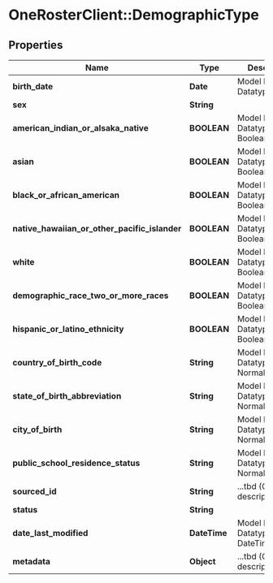 # OneRosterClient::DemographicType

## Properties
Name | Type | Description | Notes
------------ | ------------- | ------------- | -------------
**birth_date** | **Date** | Model Primitive Datatype &#x3D; Date | [optional] 
**sex** | **String** |  | [optional] 
**american_indian_or_alsaka_native** | **BOOLEAN** | Model Primitive Datatype &#x3D; Boolean | [optional] 
**asian** | **BOOLEAN** | Model Primitive Datatype &#x3D; Boolean | [optional] 
**black_or_african_american** | **BOOLEAN** | Model Primitive Datatype &#x3D; Boolean | [optional] 
**native_hawaiian_or_other_pacific_islander** | **BOOLEAN** | Model Primitive Datatype &#x3D; Boolean | [optional] 
**white** | **BOOLEAN** | Model Primitive Datatype &#x3D; Boolean | [optional] 
**demographic_race_two_or_more_races** | **BOOLEAN** | Model Primitive Datatype &#x3D; Boolean | [optional] 
**hispanic_or_latino_ethnicity** | **BOOLEAN** | Model Primitive Datatype &#x3D; Boolean | [optional] 
**country_of_birth_code** | **String** | Model Primitive Datatype &#x3D; NormalizedString | [optional] 
**state_of_birth_abbreviation** | **String** | Model Primitive Datatype &#x3D; NormalizedString | [optional] 
**city_of_birth** | **String** | Model Primitive Datatype &#x3D; NormalizedString | [optional] 
**public_school_residence_status** | **String** | Model Primitive Datatype &#x3D; NormalizedString | [optional] 
**sourced_id** | **String** | ...tbd (Class description)... | 
**status** | **String** |  | 
**date_last_modified** | **DateTime** | Model Primitive Datatype &#x3D; DateTime | 
**metadata** | **Object** | ...tbd (Class description)... | [optional] 

